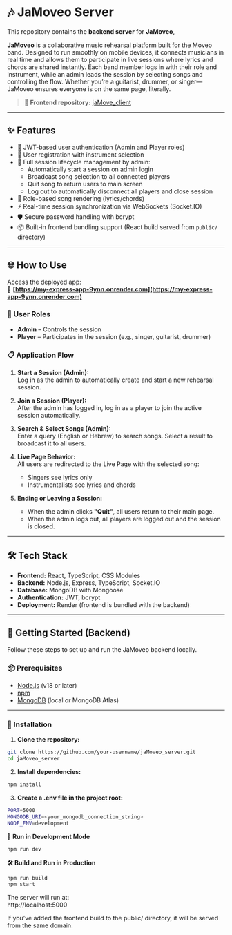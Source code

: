 # 🎶 JaMoveo Server

This repository contains the **backend server** for **JaMoveo**,  

**JaMoveo** is a collaborative music rehearsal platform built for the Moveo band. Designed to run smoothly on mobile devices, it connects musicians in real time and allows them to participate in live sessions where lyrics and chords are shared instantly. Each band member logs in with their role and instrument, while an admin leads the session by selecting songs and controlling the flow. Whether you’re a guitarist, drummer, or singer—JaMoveo ensures everyone is on the same page, literally.  

> 🔗 **Frontend repository:** [jaMove_client](https://github.com/TalorLangnas/jamoveo_client.git)

---

## ✨ Features

- 🔐 JWT-based user authentication (Admin and Player roles)    
- 👤 User registration with instrument selection   
- 🧭 Full session lifecycle management by admin:
  - Automatically start a session on admin login
  - Broadcast song selection to all connected players
  - Quit song to return users to main screen
  - Log out to automatically disconnect all players and close session 
- 🎼 Role-based song rendering (lyrics/chords)
- ⚡ Real-time session synchronization via WebSockets (Socket.IO)  
- 🛡️ Secure password handling with bcrypt
- 📦 Built-in frontend bundling support (React build served from `public/` directory)


---

## 🌐 How to Use

Access the deployed app:  
🔗 **[https://my-express-app-9ynn.onrender.com](https://my-express-app-9ynn.onrender.com)**

### 👤 User Roles

- **Admin** – Controls the session  
- **Player** – Participates in the session (e.g., singer, guitarist, drummer)

### 📋 Application Flow

1. **Start a Session (Admin):**  
   Log in as the admin to automatically create and start a new rehearsal session.

2. **Join a Session (Player):**  
   After the admin has logged in, log in as a player to join the active session automatically.

3. **Search & Select Songs (Admin):**  
   Enter a query (English or Hebrew) to search songs. Select a result to broadcast it to all users.

4. **Live Page Behavior:**  
   All users are redirected to the Live Page with the selected song:
   - Singers see lyrics only  
   - Instrumentalists see lyrics and chords

5. **Ending or Leaving a Session:**  
   - When the admin clicks **"Quit"**, all users return to their main page.  
   - When the admin logs out, all players are logged out and the session is closed.

---

## 🛠️ Tech Stack

- **Frontend:** React, TypeScript, CSS Modules  
- **Backend:** Node.js, Express, TypeScript, Socket.IO  
- **Database:** MongoDB with Mongoose  
- **Authentication:** JWT, bcrypt  
- **Deployment:** Render (frontend is bundled with the backend)

---

## 🚀 Getting Started (Backend)

Follow these steps to set up and run the JaMoveo backend locally.

### 📦 Prerequisites

- [Node.js](https://nodejs.org/) (v18 or later)  
- [npm](https://www.npmjs.com/)  
- [MongoDB](https://www.mongodb.com/) (local or MongoDB Atlas)

---



### 📁 Installation

1. **Clone the repository:**

```bash
git clone https://github.com/your-username/jaMoveo_server.git
cd jaMoveo_server
```
2. **Install dependencies:**

```bash
npm install
```
3. **Create a .env file in the project root:**

```bash
PORT=5000
MONGODB_URI=<your_mongodb_connection_string>
NODE_ENV=development
```

**🧪 Run in Development Mode**
```bash
npm run dev
```

**🛠️ Build and Run in Production**
```bash
npm run build
npm start
```

The server will run at:  
http://localhost:5000  

If you’ve added the frontend build to the public/ directory, it will be served from the same domain.

